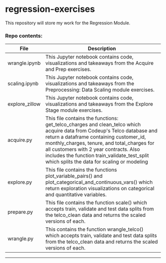 # regression-exercises
This repository will store my work for the Regression Module.


### Repo contents:
| File  | Description |
|-------|-------|
| wrangle.ipynb | This Jupyter notebook contains code, visualizations and takeaways from the Acquire and Prep exercises. |
| scaling.ipynb | This Jupyter notebook contains code, visualizations and takeaways from the Preprocessing: Data Scaling module exercises.|
|explore_zillow|This Jupyter notebook contains code, visualizations and takeaways from the Explore Stage module exercises.|
| acquire.py | This file contains the functions: get_telco_charges and clean_telco which acquire data from Codeup's Telco database and return a dataframe containing customer_id, monthly_charges, tenure, and total_charges for all customers with 2 year contracts. Also includes the function train_validate_test_split which splits the data for scaling or modeling
|explore.py|This file contains the functions plot_variable_pairs() and plot_categorical_and_continuous_vars() which return exploration visualizations on categorical and quantitative variables.|
| prepare.py | This file contains the function scale() which accepts train, validate and test data splits from the telco_clean data and returns the scaled versions of each.
| wrangle.py | This contains the function wrangle_telco() which accepts train, validate and test data splits from the telco_clean data and returns the scaled versions of each.

***
